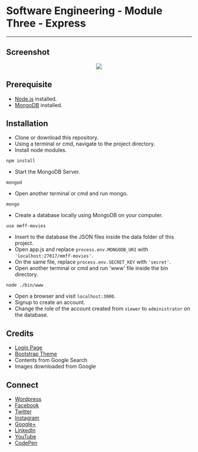 # Software Engineering - Module Three - Express
---

## Screenshot
<p align="center">
  <img src="https://raw.githubusercontent.com/jovanidash21/coen3463-m3t6/master/screenshot.png">
</p>

## Prerequisite
* [Node.js](https://nodejs.org/en/) installed.
* [MongoDB](https://www.mongodb.com/) installed.

## Installation
* Clone or download this repository.
* Using a terminal or cmd, navigate to the project directory.
* Install node modules.
```
npm install
```
* Start the MongoDB Server.
```
mongod
``` 
* Open another terminal or cmd and run mongo.
```
mongo
``` 
* Create a database locally using MongoDB on your computer.
```
use mmff-movies
``` 
* Insert to the database the JSON files inside the data folder of this project.
* Open app.js and replace ```process.env.MONGODB_URI``` with ```'localhost:27017/mmff-movies'```.
* On the same file, replace ```process.env.SECRET_KEY``` with ```'secret'```.
* Open another terminal or cmd and run 'www' file inside the bin directory.
```
node ./bin/www
```
* Open a browser and visit ```localhost:3000```.
* Signup to create an account.
* Change the role of the account created from ```viewer``` to ```administrator``` on the database.

## Credits
- [Login Page](https://codepen.io/ehermanson/full/KwKWEv/)
- [Bootstrap Theme](https://github.com/tui2tone/flat-admin-bootstrap-templates/releases/tag/v2.1.2)
- Contents from Google Search
- Images downloaded from Google

## Connect
- [Wordpress](https://jovaniwarguez.wordpress.com/)
- [Facebook](https://facebook.com/jovani.cadornawarguez)
- [Twitter](https://twitter.com/jovanidash21)
- [Instagram](https://www.instagram.com/jovanidash21/)
- [Google+](https://plus.google.com/u/0/104385173780051504413)
- [LinkedIn](https://www.linkedin.com/in/jovani-warguez-827a8a11b?trk=nav_responsive_tab_profile_pic)
- [YouTube](https://www.youtube.com/channel/UCNiVxhbJ6Ku9keIjkQX3RRQ)
- [CodePen](http://codepen.io/jovanidash21/)
